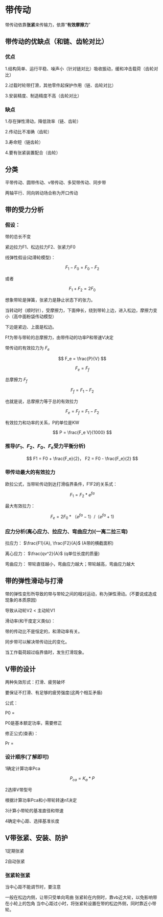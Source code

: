 # 带传动
带传动依靠**张紧**来传输力，依靠“**有效摩擦力**”
## 带传动的优缺点（和链、齿轮对比）
### 优点

1.结构简单、运行平稳、噪声小（针对链对比）吸收振动，缓和冲击载荷（齿轮对比）

2.过载时轮带打滑，其他零件起保护作用（链、齿轮对比）

3.安装精度、制造精度不高（齿轮对比）

### 缺点
1.存在弹性滑动，降低效率（链、齿轮）

2.传动比不准确（齿轮）

3.寿命短（链齿轮）

4.要有张紧装置配合（齿轮）

## 分类
平带传动、圆带传动、v带传动、多契带传动、同步带

两轴平行、同向转动场合称为开口传动

## 带的受力分析
### 假设：
带的总长不变

紧边拉力F1、松边拉力F2、张紧力F0

线弹性假设(动滑轮模型)：

$$ F_1 - F_0 = F_0 - F_2 $$

或者 

$$ F_1+F_2 = 2F_0 $$

想象带轮是弹簧，张紧力是静止状态下的张力。

当转动时（顺时针），受摩擦力，下面伸长，绕到带轮上边，进入松边，摩擦力变小（高中面粉袋传动模型）

下边是紧边、上面是松边。

Ff为带与带轮的总摩擦力，由带传动的功率P和带速V决定

带传动的有效拉力为 $F_e$

$$ F_e = \frac{P}{V} $$

$$ F_e=F_f $$

总摩擦力 $F_f$

$$ F_f = F_1 - F_2 $$

也就是说，总摩擦力等于总的有效拉力

$$ F_e = F_f = F_1 - F_2 $$

有效拉力和功率的关系，P的单位是KW

$$ P = \frac{F_e V}{1000} $$


### 推导($F_1、F_2、F_0、F_e$受力平衡分析)

$$ F1 = F0 + \frac{F_e}{2}， F2 = F0 - \frac{F_e}{2} $$

### 带传动最大的有效拉力
欧拉公式，当带轮传动到达打滑临界条件，F1F2的关系式：

$$ F_1 = F_2*e^{f\alpha} $$

最大有效拉力：

$$ F_e = 2F_0*（e^{f\alpha} - 1）/（e^{f\alpha} + 1) $$


### 应力分析(离心应力、拉应力、弯曲应力)(一离二拉三弯)

拉应力： $\frac{F1}{A}, \frac{F2}{A}$ (A带的横截面积)

离心应力： $\frac{qv^2}{A}$ (q单位长度的质量)

弯曲应力： 带轮直径越小，弯曲应力越大；带轮越高，弯曲应力越大

## 带的弹性滑动与打滑

带的弹性变形所导致的带与带轮之间的相对运动，称为弹性滑动。(不要说成造成现象的本质原因)

导致从动轮V2 < 主动轮V1

滑动率(和干度定义类似)：


带的传动比不是恒定的，和滑动率有关。

同步带可以解决带传动比的变化。

当工作载荷超过临界值时，发生打滑现象。

## V带的设计

两种失效形式：打滑、疲劳破坏

要保证不打滑、有足够的疲劳强度(这两个相互矛盾)

公式：

P0 = 

P0是基本额定功率，需要修正

修正公式(查表)：

Pr = 


### 设计顺序(了解即可)

1确定计算功率Pca

$$ P_{ca} = K_a*P $$

2选择V带型号

根据计算功率Pca和小带轮转速n1决定

3计算小带轮的基准直径和带速

4确定中心距、选择基准长度

## V带张紧、安装、防护

1定期张紧

2自动张紧

### 张紧轮张紧

当中心距不能调节时，要注意

一般在松边内侧，让带只受单向弯曲
张紧轮在内侧时，靠vb近大轮，以免影响带在小轮上的包角
当中心距过小时，将张紧轮设置在带的松边外侧，同时靠近小带轮。
